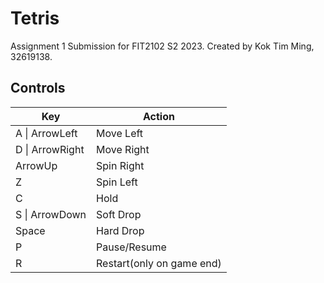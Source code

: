 # Tetris

Assignment 1 Submission for FIT2102 S2 2023.
Created by Kok Tim Ming, 32619138.

## Controls

| Key             | Action                    |
| --------------- | ------------------------- |
| A \| ArrowLeft  | Move Left                 |
| D \| ArrowRight | Move Right                |
| ArrowUp         | Spin Right                |
| Z               | Spin Left                 |
| C               | Hold                      |
| S \| ArrowDown  | Soft Drop                 |
| Space           | Hard Drop                 |
| P               | Pause/Resume              |
| R               | Restart(only on game end) |
